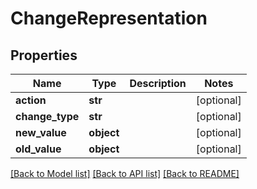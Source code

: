 # ChangeRepresentation

## Properties
Name | Type | Description | Notes
------------ | ------------- | ------------- | -------------
**action** | **str** |  | [optional] 
**change_type** | **str** |  | [optional] 
**new_value** | **object** |  | [optional] 
**old_value** | **object** |  | [optional] 

[[Back to Model list]](../README.md#documentation-for-models) [[Back to API list]](../README.md#documentation-for-api-endpoints) [[Back to README]](../README.md)


